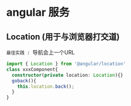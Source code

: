 # angular 服务

## Location (用于与浏览器打交道)

`最佳实践 : `导航会上一个URL
```ts
import { Location } from '@angular/location'
class xxxComponent{
  constructor(private location: Location){}
  goback(){
    this.location.back();
  }
}
```